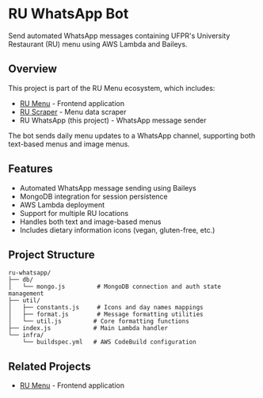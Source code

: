 # RU WhatsApp Bot

Send automated WhatsApp messages containing UFPR's University Restaurant (RU) menu using AWS Lambda and Baileys.

## Overview

This project is part of the RU Menu ecosystem, which includes:

- [RU Menu](https://github.com/guimox/ru-menu) - Frontend application
- [RU Scraper](https://github.com/guimox/ru-scraper) - Menu data scraper
- RU WhatsApp (this project) - WhatsApp message sender

The bot sends daily menu updates to a WhatsApp channel, supporting both text-based menus and image menus.

## Features

- Automated WhatsApp message sending using Baileys
- MongoDB integration for session persistence
- AWS Lambda deployment
- Support for multiple RU locations
- Handles both text and image-based menus
- Includes dietary information icons (vegan, gluten-free, etc.)

## Project Structure

```
ru-whatsapp/
├── db/
│   └── mongo.js         # MongoDB connection and auth state management
├── util/
│   ├── constants.js     # Icons and day names mappings
│   ├── format.js        # Message formatting utilities
│   └── util.js         # Core formatting functions
├── index.js            # Main Lambda handler
└── infra/
    └── buildspec.yml   # AWS CodeBuild configuration
```

## Related Projects

- [RU Menu](https://github.com/guimox/ru-menu) - Frontend application
